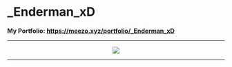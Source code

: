 # _Enderman_xD
**My Portfolio: https://meezo.xyz/portfolio/_Enderman_xD**

---

<p align="center" >   
  <img src="https://profile-counter.glitch.me/EndermanxD/count.svg" />  
</p>

---
